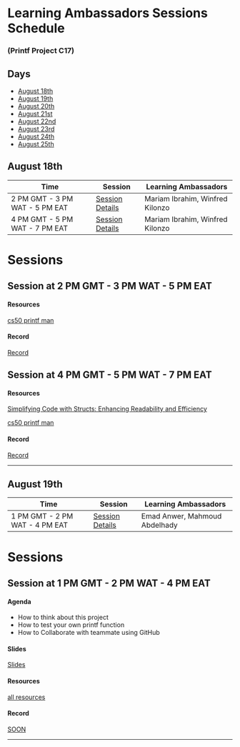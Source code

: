 # Learning Ambassadors Sessions Schedule 
### (Printf Project C17)


## Days
- [August 18th](#august-18th)
- [August 19th](#august-19th)
- [August 20th](#august-20th)
- [August 21st](#august-21st)
- [August 22nd](#august-22nd)
- [August 23rd](#august-23rd)
- [August 24th](#august-24th)
- [August 25th](#august-25th)


## August 18th

| Time                             | Session                             | Learning Ambassadors   |
|----------------------------------|-------------------------------------|------------------------|
| 2 PM GMT - 3 PM WAT - 5 PM EAT | [Session Details](#session-at-2-pm-gmt---3-pm-wat---5-pm-eat) | Mariam Ibrahim, Winfred Kilonzo |
| 4 PM GMT - 5 PM WAT - 7 PM EAT | [Session Details](#session-at-4-pm-gmt---5-pm-wat---7-pm-eat) | Mariam Ibrahim, Winfred Kilonzo |

# Sessions
## Session at 2 PM GMT - 3 PM WAT - 5 PM EAT

#### Resources
[cs50 printf man](https://manual.cs50.io/3/printf)

#### Record
[Record](https://www.youtube.com/watch?v=g8wMYEVPdmY&ab_channel=MariamIbrahim)

## Session at 4 PM GMT - 5 PM WAT - 7 PM EAT

#### Resources
[Simplifying Code with Structs: Enhancing Readability and Efficiency](https://medium.com/@lovelymariafever/simplifying-code-with-structs-enhancing-readability-and-efficiency-615d6b4c8aa4)

[cs50 printf man](https://manual.cs50.io/3/printf)

#### Record
[Record](https://www.youtube.com/watch?v=g8wMYEVPdmY&ab_channel=MariamIbrahim)

***
## August 19th
| Time                             | Session                             | Learning Ambassadors   |
|----------------------------------|-------------------------------------|------------------------|
| 1 PM GMT - 2 PM WAT - 4 PM EAT | [Session Details](#session-at-1-pm-gmt---2-pm-wat---4-pm-eat) | Emad Anwer, Mahmoud Abdelhady |

# Sessions
## Session at 1 PM GMT - 2 PM WAT - 4 PM EAT

#### Agenda
- How to think about this project
- How to test your own printf function 
- How to Collaborate with teammate using GitHub 


#### Slides
[Slides](https://docs.google.com/presentation/d/1AfWoSCV3OpRB9bn3c3WbpVWrJz2GVZPXuReZeazUtKQ/edit#slide=id.p1)

#### Resources
[all resources](https://alx-feb-resources.notion.site/Month-1-b35434939a8f4a88a980081ade149c40#02f90ae5de174c34a52e2ea7af9a8b71)
#### Record
[SOON]()
***
<!--
## August 20th
| Time                             | Session                             | Learning Ambassadors   |
|----------------------------------|-------------------------------------|------------------------|
| 2 PM GMT - 3 PM WAT - 5 PM EAT | [Session Details](#session-at-2-pm-gmt---3-pm-wat---5-pm-eat) | Emad Anwer, Mahmoud Abdelhady |

# Sessions
## Session at 2 PM GMT - 3 PM WAT - 5 PM EAT

#### Agenda
- 
- 
- 
- 

#### Slides
[Slides]()

#### Resources
[resources 1]()

[resources 2]()

#### Record
[SOON]()

***

## August 21st
| Time                             | Session                             | Learning Ambassadors   |
|----------------------------------|-------------------------------------|------------------------|
| 7 PM GMT - 8 PM WAT - 10 PM EAT | [Session Details](#session-at-7-pm-gmt---8-pm-wat---10-pm-eat) | Emad Anwer, Mahmoud Abdelhady |

# Sessions
## Session at 7 PM GMT - 8 PM WAT - 10 PM EAT

#### Agenda
- 
- 
- 
- 

#### Slides
[Slides]()

#### Resources
[resources 1]()

[resources 2]()

#### Record
[SOON]()

***

## August 22nd
| Time                             | Session                             | Learning Ambassadors   |
|----------------------------------|-------------------------------------|------------------------|
|   | [Session Details]() |  |

# Sessions

***
## August 23rd
| Time                             | Session                             | Learning Ambassadors   |
|----------------------------------|-------------------------------------|------------------------|
|   | [Session Details]() |  |

# Sessions

***

## August 24th
| Time                             | Session                             | Learning Ambassadors   |
|----------------------------------|-------------------------------------|------------------------|
|   | [Session Details]() |  |

# Sessions

***

## August 25th
| Time                             | Session                             | Learning Ambassadors   |
|----------------------------------|-------------------------------------|------------------------|
|   | [Session Details]() |  |

# Sessions

***
-->
